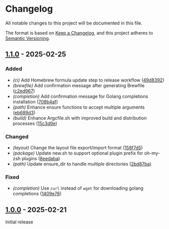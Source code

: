 # Changelog

All notable changes to this project will be documented in this file.

The format is based on [Keep a Changelog](https://keepachangelog.com/en/1.0.0/),
and this project adheres to [Semantic Versioning](https://semver.org/spec/v2.0.0.html).

## [1.1.0] - 2025-02-25

### Added

- *(ci)* Add Homebrew formula update step to release workflow ([49d8392](https://github.com/druagoon/dotf/commit/49d8392279374abf3d2e12c49290f7c022e029e9))
- *(brewfile)* Add confirmation message after generating Brewfile ([c2ed967](https://github.com/druagoon/dotf/commit/c2ed9670976a8e689d4b02cbf514f232f807eeb0))
- *(completion)* Add confirmation message for Golang completions installation ([708b4af](https://github.com/druagoon/dotf/commit/708b4af941d73e3593c948580d29f915ad428334))
- *(path)* Enhance ensure functions to accept multiple arguments ([eb689d3](https://github.com/druagoon/dotf/commit/eb689d30b70b4b110aae0007a6f35914c55751d2))
- *(build)* Enhance Argcfile.sh with improved build and distribution processes ([15c3d9e](https://github.com/druagoon/dotf/commit/15c3d9ee29093208682976237e61ec6d67f258c1))

### Changed

- *(layout)* Change the layout file export/import format ([158f7d5](https://github.com/druagoon/dotf/commit/158f7d5b35531033144df53f4eb71d748d2d10a6))
- *(package)* Update new.sh to support optional plugin prefix for oh-my-zsh plugins ([8eedaba](https://github.com/druagoon/dotf/commit/8eedabaa341dd2c98951bb2f770af330c43419db))
- *(path)* Update ensure_dir to handle multiple directories ([2bd87ba](https://github.com/druagoon/dotf/commit/2bd87ba1b46ba5be6efa3f6a5ba7ce94dc1eeb4f))

### Fixed

- *(completion)* Use `curl` instead of `wget` for downloading golang completions ([1409e76](https://github.com/druagoon/dotf/commit/1409e76a697e9849feeed8481d17c47fd5dae1b0))

## [1.0.0] - 2025-02-21

Initial release

[1.1.0]: https://github.com/druagoon/dotf/compare/v1.0.0..v1.1.0
[1.0.0]: https://github.com/druagoon/dotf/releases/tag/v1.0.0

<!-- generated by git-cliff -->
